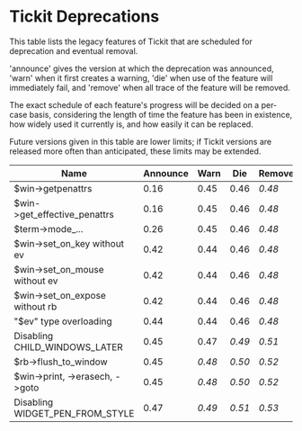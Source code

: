 # Tickit Deprecations

This table lists the legacy features of Tickit that are scheduled for deprecation and eventual removal.

'announce' gives the version at which the deprecation was announced, 'warn' when it first creates a warning, 'die' when use of the feature will immediately fail, and 'remove' when all trace of the feature will be removed.

The exact schedule of each feature's progress will be decided on a per-case basis, considering the length of time the feature has been in existence, how widely used it currently is, and how easily it can be replaced.

Future versions given in this table are lower limits; if Tickit versions are released more often than anticipated, these limits may be extended.

| Name                             | Announce | Warn   | Die    | Remove |
|----------------------------------|----------|--------|--------|--------|
| $win->getpenattrs                |  0.16    |  0.45  |  0.46  | *0.48* |
| $win->get_effective_penattrs     |  0.16    |  0.45  |  0.46  | *0.48* |
| $term->mode_...                  |  0.26    |  0.45  |  0.46  | *0.48* |
| $win->set_on_key without ev      |  0.42    |  0.44  |  0.46  | *0.48* |
| $win->set_on_mouse without ev    |  0.42    |  0.44  |  0.46  | *0.48* |
| $win->set_on_expose without rb   |  0.42    |  0.44  |  0.46  | *0.48* |
| "$ev" type overloading           |  0.44    |  0.44  |  0.46  | *0.48* |
| Disabling CHILD_WINDOWS_LATER    |  0.45    |  0.47  | *0.49* | *0.51* |
| $rb->flush_to_window             |  0.45    | *0.48* | *0.50* | *0.52* |
| $win->print, ->erasech, ->goto   |  0.45    | *0.48* | *0.50* | *0.52* |
| Disabling WIDGET_PEN_FROM_STYLE  |  0.47    | *0.49* | *0.51* | *0.53* |
